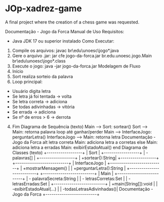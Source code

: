 # JOp-xadrez-game
A final project where the creation of a chess game was requested.

Documentação - Jogo da Forca
Manual de Uso
Requisitos:
- Java JDK 17 ou superior instalado
Como Executar:
1. Compile os arquivos:
 javac br\edu\unoesc\jogo\*.java
2. Gere o arquivo .jar:
 jar cfe jogo-da-forca.jar br.edu.unoesc.jogo.Main br\edu\unoesc\jogo\*.class
3. Execute o jogo:
 java -jar jogo-da-forca.jar
Modelagem de Fluxo
1. Início
2. Sort realiza sorteio da palavra
3. Loop principal:
 - Usuário digita letra
 - Se letra já foi tentada -> volta
 - Se letra correta -> adiciona
 - Se todas adivinhadas -> vitória
 - Se errada -> adiciona
 - Se nº de erros > 6 -> derrota
4. Fim
Diagrama de Sequência (texto)
Main --> Sort: sortear()
Sort --> Main: retorna palavra
loop até ganhar/perder
 Main --> InterfaceJogo: perguntarLetra()
 InterfaceJogo --> Main: retorna letra
Documentação - Jogo da Forca
 alt letra correta
 Main: adiciona letra a corretas
 else
 Main: adiciona letra a erradas
 Main: exibirEstadoAtual()
end
Diagrama de Classes (texto)
+------------------+
| Sort |
+------------------+
| - palavras[] |
+------------------+
| +sortear():String|
+------------------+
+---------------------------+
| InterfaceJogo |
+---------------------------+
| +mostrarMensagem() |
| +perguntarLetra():String |
+---------------------------+
+--------------------------+
| Main |
+--------------------------+
| - palavraSecreta:String |
| - letrasCorretas:Set |
| - letrasErradas:Set |
+--------------------------+
| +main(String[]):void |
| -exibirEstadoAtual(...) |
| -todasLetrasAdivinhadas()|
Documentação - Jogo da Forca
+--------------------------+
